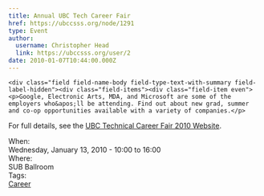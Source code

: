 ```yaml
---
title: Annual UBC Tech Career Fair 
href: https://ubccsss.org/node/1291
type: Event
author:
  username: Christopher Head
  link: https://ubccsss.org/user/2
date: 2010-01-07T10:44:00.000Z
---
```



    <div class="field field-name-body field-type-text-with-summary field-label-hidden"><div class="field-items"><div class="field-item even"><p>Google, Electronic Arts, MDA, and Microsoft are some of the employers who&apos;ll be attending. Find out about new grad, summer and co-op opportunities available with a variety of companies.</p>
<p>For full details, see the <a href="http://cf10.thecube.ca/">UBC Technical Career Fair 2010 Website</a>.</p>
</div></div></div><div class="field field-name-field-dates field-type-datetime field-label-above"><div class="field-label">When:&#xA0;</div><div class="field-items"><div class="field-item even"><span class="date-display-single">Wednesday, January 13, 2010 - <span class="date-display-range"><span class="date-display-start">10:00</span> to <span class="date-display-end">16:00</span></span></span></div></div></div><div class="field field-name-field-location field-type-text field-label-above"><div class="field-label">Where:&#xA0;</div><div class="field-items"><div class="field-item even">SUB Ballroom</div></div></div>    <footer>
    <div class="field field-name-field-tags field-type-taxonomy-term-reference field-label-above"><div class="field-label">Tags:&#xA0;</div><div class="field-items"><div class="field-item even"><a href="/career">Career</a></div></div></div>      </footer>
    